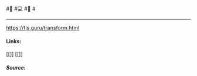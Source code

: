  #🌱 #💻  #🌈  #
  	
---	
https://fls.guru/transform.html
	
	
	
	
	
	
	
	
	
	
	
	
	
#### Links:
   [[]]	
   [[]]
	
##### Source:
   []()
	
		
	
